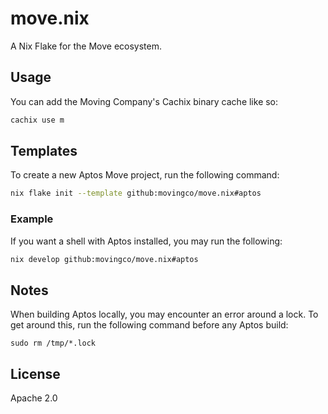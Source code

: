 # move.nix

A Nix Flake for the Move ecosystem.

## Usage

You can add the Moving Company's Cachix binary cache like so:

```bash
cachix use m
```

## Templates

To create a new Aptos Move project, run the following command:

```bash
nix flake init --template github:movingco/move.nix#aptos
```

### Example

If you want a shell with Aptos installed, you may run the following:

```bash
nix develop github:movingco/move.nix#aptos
```

## Notes

When building Aptos locally, you may encounter an error around a lock. To get around this,
run the following command before any Aptos build:

```
sudo rm /tmp/*.lock
```

## License

Apache 2.0

